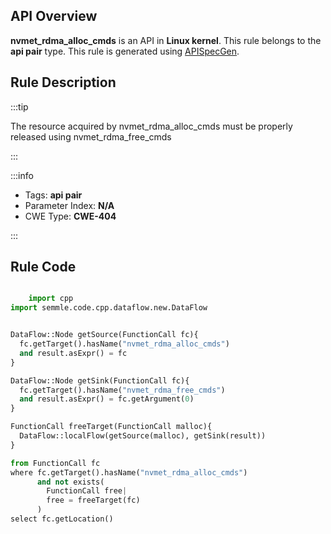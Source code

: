 ---
---


## API Overview
**nvmet_rdma_alloc_cmds** is an API in **Linux kernel**. This rule belongs to the **api pair** type. This rule is generated using [APISpecGen](../../tools/APISpecGen).
## Rule Description

:::tip

The resource acquired by nvmet_rdma_alloc_cmds must be properly released using nvmet_rdma_free_cmds

:::

:::info

- Tags: **api pair**
- Parameter Index: **N/A**
- CWE Type: **CWE-404**

:::

## Rule Code
```python

    import cpp
import semmle.code.cpp.dataflow.new.DataFlow


DataFlow::Node getSource(FunctionCall fc){
  fc.getTarget().hasName("nvmet_rdma_alloc_cmds")
  and result.asExpr() = fc
}

DataFlow::Node getSink(FunctionCall fc){
  fc.getTarget().hasName("nvmet_rdma_free_cmds")
  and result.asExpr() = fc.getArgument(0)
}

FunctionCall freeTarget(FunctionCall malloc){
  DataFlow::localFlow(getSource(malloc), getSink(result))
}

from FunctionCall fc
where fc.getTarget().hasName("nvmet_rdma_alloc_cmds")
      and not exists(
        FunctionCall free| 
        free = freeTarget(fc)
      )
select fc.getLocation()

    
```